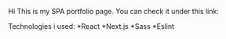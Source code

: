 Hi
This is my SPA portfolio page.
You can check it under this link:

Technologies i used:
*React
*Next.js
*Sass
*Eslint
